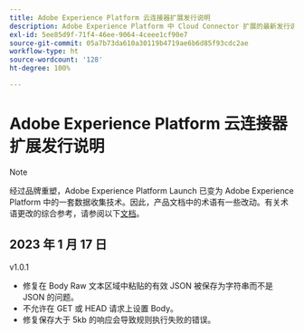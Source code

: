 ```yaml
---
title: Adobe Experience Platform 云连接器扩展发行说明
description: Adobe Experience Platform 中 Cloud Connector 扩展的最新发行说明。
exl-id: 5ee85d9f-71f4-46ee-9064-4ceee1cf90e7
source-git-commit: 05a7b73da610a30119b4719ae6b6d85f93cdc2ae
workflow-type: ht
source-wordcount: '128'
ht-degree: 100%

---
```


# Adobe Experience Platform 云连接器扩展发行说明

>[!NOTE]
>
>经过品牌重塑，Adobe Experience Platform Launch 已变为 Adobe Experience Platform 中的一套数据收集技术。因此，产品文档中的术语有一些改动。有关术语更改的综合参考，请参阅以下[文档](../../../term-updates.md)。

## 2023 年 1 月 17 日

v1.0.1

* 修复在 Body Raw 文本区域中粘贴的有效 JSON 被保存为字符串而不是 JSON 的问题。
* 不允许在 GET 或 HEAD 请求上设置 Body。
* 修复保存大于 5kb 的响应会导致规则执行失败的错误。
